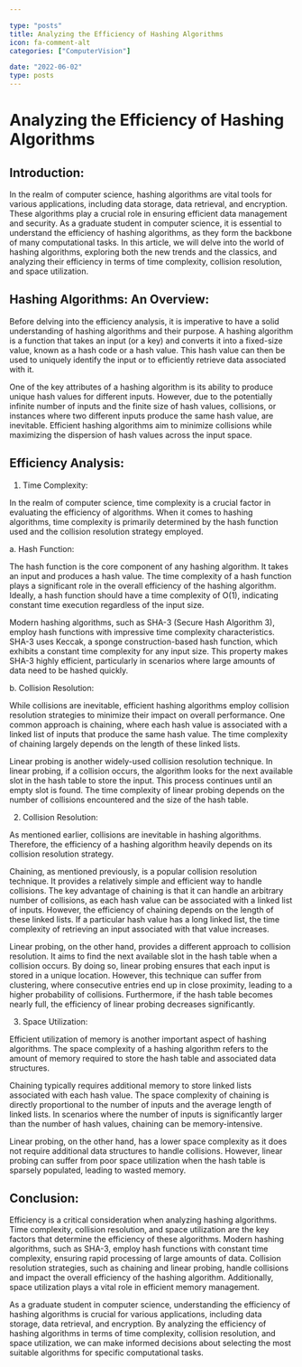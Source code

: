 ```yaml
---

type: "posts"
title: Analyzing the Efficiency of Hashing Algorithms
icon: fa-comment-alt
categories: ["ComputerVision"]

date: "2022-06-02"
type: posts
---
```





# Analyzing the Efficiency of Hashing Algorithms

## Introduction:

In the realm of computer science, hashing algorithms are vital tools for various applications, including data storage, data retrieval, and encryption. These algorithms play a crucial role in ensuring efficient data management and security. As a graduate student in computer science, it is essential to understand the efficiency of hashing algorithms, as they form the backbone of many computational tasks. In this article, we will delve into the world of hashing algorithms, exploring both the new trends and the classics, and analyzing their efficiency in terms of time complexity, collision resolution, and space utilization.

## Hashing Algorithms: An Overview:

Before delving into the efficiency analysis, it is imperative to have a solid understanding of hashing algorithms and their purpose. A hashing algorithm is a function that takes an input (or a key) and converts it into a fixed-size value, known as a hash code or a hash value. This hash value can then be used to uniquely identify the input or to efficiently retrieve data associated with it.

One of the key attributes of a hashing algorithm is its ability to produce unique hash values for different inputs. However, due to the potentially infinite number of inputs and the finite size of hash values, collisions, or instances where two different inputs produce the same hash value, are inevitable. Efficient hashing algorithms aim to minimize collisions while maximizing the dispersion of hash values across the input space.

## Efficiency Analysis:

1. Time Complexity:

In the realm of computer science, time complexity is a crucial factor in evaluating the efficiency of algorithms. When it comes to hashing algorithms, time complexity is primarily determined by the hash function used and the collision resolution strategy employed.

   a. Hash Function:

   The hash function is the core component of any hashing algorithm. It takes an input and produces a hash value. The time complexity of a hash function plays a significant role in the overall efficiency of the hashing algorithm. Ideally, a hash function should have a time complexity of O(1), indicating constant time execution regardless of the input size.

   Modern hashing algorithms, such as SHA-3 (Secure Hash Algorithm 3), employ hash functions with impressive time complexity characteristics. SHA-3 uses Keccak, a sponge construction-based hash function, which exhibits a constant time complexity for any input size. This property makes SHA-3 highly efficient, particularly in scenarios where large amounts of data need to be hashed quickly.

   b. Collision Resolution:

   While collisions are inevitable, efficient hashing algorithms employ collision resolution strategies to minimize their impact on overall performance. One common approach is chaining, where each hash value is associated with a linked list of inputs that produce the same hash value. The time complexity of chaining largely depends on the length of these linked lists.

   Linear probing is another widely-used collision resolution technique. In linear probing, if a collision occurs, the algorithm looks for the next available slot in the hash table to store the input. This process continues until an empty slot is found. The time complexity of linear probing depends on the number of collisions encountered and the size of the hash table.

2. Collision Resolution:

As mentioned earlier, collisions are inevitable in hashing algorithms. Therefore, the efficiency of a hashing algorithm heavily depends on its collision resolution strategy.

   Chaining, as mentioned previously, is a popular collision resolution technique. It provides a relatively simple and efficient way to handle collisions. The key advantage of chaining is that it can handle an arbitrary number of collisions, as each hash value can be associated with a linked list of inputs. However, the efficiency of chaining depends on the length of these linked lists. If a particular hash value has a long linked list, the time complexity of retrieving an input associated with that value increases.

   Linear probing, on the other hand, provides a different approach to collision resolution. It aims to find the next available slot in the hash table when a collision occurs. By doing so, linear probing ensures that each input is stored in a unique location. However, this technique can suffer from clustering, where consecutive entries end up in close proximity, leading to a higher probability of collisions. Furthermore, if the hash table becomes nearly full, the efficiency of linear probing decreases significantly.

3. Space Utilization:

Efficient utilization of memory is another important aspect of hashing algorithms. The space complexity of a hashing algorithm refers to the amount of memory required to store the hash table and associated data structures.

   Chaining typically requires additional memory to store linked lists associated with each hash value. The space complexity of chaining is directly proportional to the number of inputs and the average length of linked lists. In scenarios where the number of inputs is significantly larger than the number of hash values, chaining can be memory-intensive.

   Linear probing, on the other hand, has a lower space complexity as it does not require additional data structures to handle collisions. However, linear probing can suffer from poor space utilization when the hash table is sparsely populated, leading to wasted memory.

## Conclusion:

Efficiency is a critical consideration when analyzing hashing algorithms. Time complexity, collision resolution, and space utilization are the key factors that determine the efficiency of these algorithms. Modern hashing algorithms, such as SHA-3, employ hash functions with constant time complexity, ensuring rapid processing of large amounts of data. Collision resolution strategies, such as chaining and linear probing, handle collisions and impact the overall efficiency of the hashing algorithm. Additionally, space utilization plays a vital role in efficient memory management.

As a graduate student in computer science, understanding the efficiency of hashing algorithms is crucial for various applications, including data storage, data retrieval, and encryption. By analyzing the efficiency of hashing algorithms in terms of time complexity, collision resolution, and space utilization, we can make informed decisions about selecting the most suitable algorithms for specific computational tasks.
